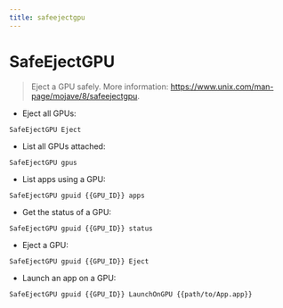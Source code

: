```yaml
---
title: safeejectgpu
---
```

# SafeEjectGPU

> Eject a GPU safely.
> More information: <https://www.unix.com/man-page/mojave/8/safeejectgpu>.

- Eject all GPUs:

`SafeEjectGPU Eject`

- List all GPUs attached:

`SafeEjectGPU gpus`

- List apps using a GPU:

`SafeEjectGPU gpuid {{GPU_ID}} apps`

- Get the status of a GPU:

`SafeEjectGPU gpuid {{GPU_ID}} status`

- Eject a GPU:

`SafeEjectGPU gpuid {{GPU_ID}} Eject`

- Launch an app on a GPU:

`SafeEjectGPU gpuid {{GPU_ID}} LaunchOnGPU {{path/to/App.app}}`
